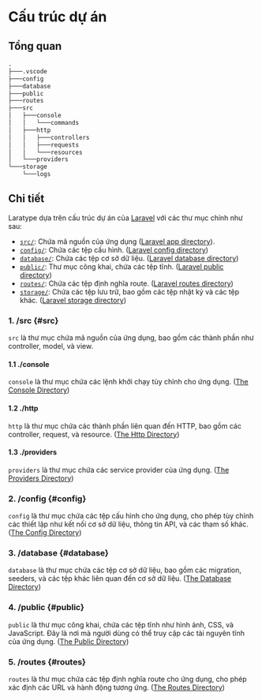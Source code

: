 # Cấu trúc dự án

## Tổng quan

```md
.
├───.vscode
├───config
├───database
├───public
├───routes
├───src
│   ├───console
│   │   └───commands
│   ├───http
│   │   ├───controllers
│   │   ├───requests
│   │   └───resources
│   └───providers
└───storage
    └───logs
```

## Chi tiết

Laratype dựa trên cấu trúc dự án của [Laravel](https://laravel.com/docs/12.x/structure) với các thư mục chính như sau:

- [`src/`](#src): Chứa mã nguồn của ứng dụng ([Laravel app directory](https://laravel.com/docs/12.x/structure#the-root-app-directory)).
- [`config/`](#config): Chứa các tệp cấu hình. ([Laravel config directory](https://laravel.com/docs/12.x/structure#the-config-directory))
- [`database/`](#database): Chứa các tệp cơ sở dữ liệu. ([Laravel database directory](https://laravel.com/docs/12.x/structure#the-database-directory))
- [`public/`](#public): Thư mục công khai, chứa các tệp tĩnh. ([Laravel public directory](https://laravel.com/docs/12.x/structure#the-public-directory))
- [`routes/`](#routes): Chứa các tệp định nghĩa route. ([Laravel routes directory](https://laravel.com/docs/12.x/structure#the-routes-directory))
- [`storage/`](#storage): Chứa các tệp lưu trữ, bao gồm các tệp nhật ký và các tệp khác. ([Laravel storage directory](https://laravel.com/docs/12.x/structure#the-storage-directory))


### 1. /src {#src}
`src` là thư mục chứa mã nguồn của ứng dụng, bao gồm các thành phần như controller, model, và view.

#### 1.1 ./console
`console` là thư mục chứa các lệnh khởi chạy tùy chỉnh cho ứng dụng. ([The Console Directory](https://laravel.com/docs/12.x/structure#the-console-directory))

#### 1.2 ./http
`http` là thư mục chứa các thành phần liên quan đến HTTP, bao gồm các controller, request, và resource. ([The Http Directory](https://laravel.com/docs/12.x/structure#the-http-directory))

#### 1.3 ./providers
`providers` là thư mục chứa các service provider của ứng dụng. ([The Providers Directory](https://laravel.com/docs/12.x/structure#the-providers-directory))

### 2. /config {#config}
`config` là thư mục chứa các tệp cấu hình cho ứng dụng, cho phép tùy chỉnh các thiết lập như kết nối cơ sở dữ liệu, thông tin API, và các tham số khác. ([The Config Directory](https://laravel.com/docs/12.x/structure#the-config-directory))

### 3. /database {#database}
`database` là thư mục chứa các tệp cơ sở dữ liệu, bao gồm các migration, seeders, và các tệp khác liên quan đến cơ sở dữ liệu. ([The Database Directory](https://laravel.com/docs/12.x/structure#the-database-directory))

### 4. /public {#public}
`public` là thư mục công khai, chứa các tệp tĩnh như hình ảnh, CSS, và JavaScript. Đây là nơi mà người dùng có thể truy cập các tài nguyên tĩnh của ứng dụng. ([The Public Directory](https://laravel.com/docs/12.x/structure#the-public-directory))

### 5. /routes {#routes}
`routes` là thư mục chứa các tệp định nghĩa route cho ứng dụng, cho phép xác định các URL và hành động tương ứng. ([The Routes Directory](https://laravel.com/docs/12.x/structure#the-routes-directory))
